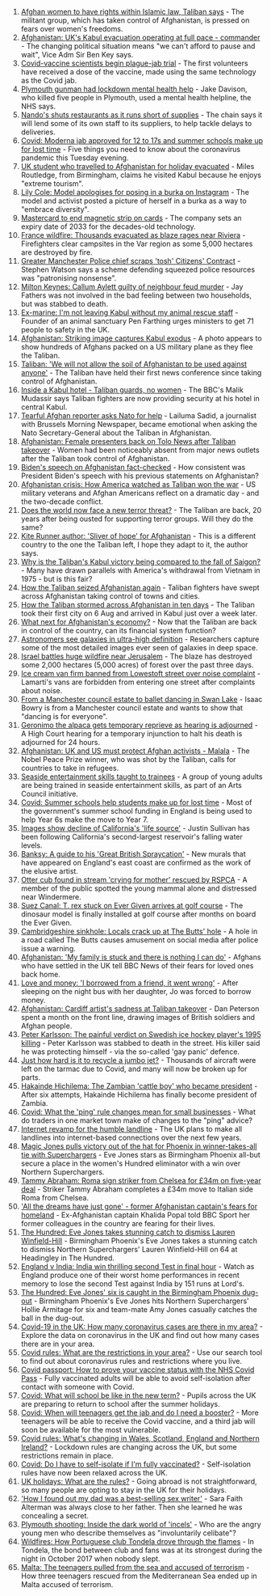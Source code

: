 1. [Afghan women to have rights within Islamic law, Taliban says](https://www.bbc.co.uk/news/world-asia-58249952) - The militant group, which has taken control of Afghanistan, is pressed on fears over women's freedoms.
2. [Afghanistan: UK's Kabul evacuation operating at full pace - commander](https://www.bbc.co.uk/news/uk-58244927) - The changing political situation means "we can't afford to pause and wait", Vice Adm Sir Ben Key says.
3. [Covid-vaccine scientists begin plague-jab trial](https://www.bbc.co.uk/news/health-58241858) - The first volunteers have received a dose of the vaccine, made using the same technology as the Covid jab.
4. [Plymouth gunman had lockdown mental health help](https://www.bbc.co.uk/news/uk-england-devon-58248391) - Jake Davison, who killed five people in Plymouth, used a mental health helpline, the NHS says.
5. [Nando's shuts restaurants as it runs short of supplies](https://www.bbc.co.uk/news/business-58249337) - The chain says it will lend some of its own staff to its suppliers, to help tackle delays to deliveries.
6. [Covid: Moderna jab approved for 12 to 17s and summer schools make up for lost time](https://www.bbc.co.uk/news/uk-58248706) - Five things you need to know about the coronavirus pandemic this Tuesday evening.
7. [UK student who travelled to Afghanistan for holiday evacuated](https://www.bbc.co.uk/news/uk-england-birmingham-58244518) - Miles Routledge, from Birmingham, claims he visited Kabul because he enjoys "extreme tourism".
8. [Lily Cole: Model apologises for posing in a burka on Instagram](https://www.bbc.co.uk/news/entertainment-arts-58245304) - The model and activist posted a picture of herself in a burka as a way to "embrace diversity".
9. [Mastercard to end magnetic strip on cards](https://www.bbc.co.uk/news/technology-58206591) - The company sets an expiry date of 2033 for the decades-old technology.
10. [France wildfire: Thousands evacuated as blaze rages near Riviera](https://www.bbc.co.uk/news/world-europe-58243066) - Firefighters clear campsites in the Var region as some 5,000 hectares are destroyed by fire.
11. [Greater Manchester Police chief scraps 'tosh' Citizens' Contract](https://www.bbc.co.uk/news/uk-england-manchester-58246694) - Stephen Watson says a scheme defending squeezed police resources was "patronising nonsense".
12. [Milton Keynes: Callum Aylett guilty of neighbour feud murder](https://www.bbc.co.uk/news/uk-england-beds-bucks-herts-58248995) - Jay Fathers was not involved in the bad feeling between two households, but was stabbed to death.
13. [Ex-marine: I'm not leaving Kabul without my animal rescue staff](https://www.bbc.co.uk/news/uk-58240838) - Founder of an animal sanctuary Pen Farthing urges ministers to get 71 people to safety in the UK.
14. [Afghanistan: Striking image captures Kabul exodus](https://www.bbc.co.uk/news/world-asia-58242733) - A photo appears to show hundreds of Afghans packed on a US military plane as they flee the Taliban.
15. [Taliban: 'We will not allow the soil of Afghanistan to be used against anyone'](https://www.bbc.co.uk/news/world-asia-58249178) - The Taliban have held their first news conference since taking control of Afghanistan.
16. [Inside a Kabul hotel - Taliban guards, no women](https://www.bbc.co.uk/news/world-asia-58243134) - The BBC's Malik Mudassir says Taliban fighters are now providing security at his hotel in central Kabul.
17. [Tearful Afghan reporter asks Nato for help](https://www.bbc.co.uk/news/world-asia-58250062) - Lailuma Sadid, a journalist with Brussels Morning Newspaper, became emotional when asking the Nato Secretary-General about the Taliban in Afghanistan.
18. [Afghanistan: Female presenters back on Tolo News after Taliban takeover](https://www.bbc.co.uk/news/world-asia-58241000) - Women had been noticeably absent from major news outlets after the Taliban took control of Afghanistan.
19. [Biden's speech on Afghanistan fact-checked](https://www.bbc.co.uk/news/58243158) - How consistent was President Biden's speech with his previous statements on Afghanistan?
20. [Afghanistan crisis: How America watched as Taliban won the war](https://www.bbc.co.uk/news/world-us-canada-58245056) - US military veterans and Afghan Americans reflect on a dramatic day - and the two-decade conflict.
21. [Does the world now face a new terror threat?](https://www.bbc.co.uk/news/world-asia-58232041) - The Taliban are back, 20 years after being ousted for supporting terror groups. Will they do the same?
22. [Kite Runner author: 'Sliver of hope' for Afghanistan](https://www.bbc.co.uk/news/world-asia-58245606) - This is a different country to the one the Taliban left, I hope they adapt to it, the author says.
23. [Why is the Taliban's Kabul victory being compared to the fall of Saigon?](https://www.bbc.co.uk/news/world-asia-58234884) - Many have drawn parallels with America's withdrawal from Vietnam in 1975 - but is this fair?
24. [How the Taliban seized Afghanistan again](https://www.bbc.co.uk/news/world-asia-58238023) - Taliban fighters have swept across Afghanistan taking control of towns and cities.
25. [How the Taliban stormed across Afghanistan in ten days](https://www.bbc.co.uk/news/world-58232525) - The Taliban took their first city on 6 Aug and arrived in Kabul just over a week later.
26. [What next for Afghanistan's economy?](https://www.bbc.co.uk/news/business-58235185) - Now that the Taliban are back in control of the country, can its financial system function?
27. [Astronomers see galaxies in ultra-high definition](https://www.bbc.co.uk/news/science-environment-57998940) - Researchers capture some of the most detailed images ever seen of galaxies in deep space.
28. [Israel battles huge wildfire near Jerusalem](https://www.bbc.co.uk/news/world-middle-east-58243631) - The blaze has destroyed some 2,000 hectares (5,000 acres) of forest over the past three days.
29. [Ice cream van firm banned from Lowestoft street over noise complaint](https://www.bbc.co.uk/news/uk-england-suffolk-58243851) - Lamarti's vans are forbidden from entering one street after complaints about noise.
30. [From a Manchester council estate to ballet dancing in Swan Lake](https://www.bbc.co.uk/news/uk-england-manchester-58206917) - Isaac Bowry is from a Manchester council estate and wants to show that "dancing is for everyone".
31. [Geronimo the alpaca gets temporary reprieve as hearing is adjourned](https://www.bbc.co.uk/news/uk-england-gloucestershire-58241387) - A High Court hearing for a temporary injunction to halt his death is adjourned for 24 hours.
32. [Afghanistan: UK and US must protect Afghan activists - Malala](https://www.bbc.co.uk/news/uk-58237871) - The Nobel Peace Prize winner, who was shot by the Taliban, calls for countries to take in refugees.
33. [Seaside entertainment skills taught to trainees](https://www.bbc.co.uk/news/uk-58108636) - A group of young adults are being trained in seaside entertainment skills, as part of an Arts Council initiative.
34. [Covid: Summer schools help students make up for lost time](https://www.bbc.co.uk/news/education-58231727) - Most of the government's summer school funding in England is being used to help Year 6s make the move to Year 7.
35. [Images show decline of California's 'life source'](https://www.bbc.co.uk/news/world-us-canada-58232044) - Justin Sullivan has been following California's second-largest reservoir's falling water levels.
36. [Banksy: A guide to his 'Great British Spraycation'](https://www.bbc.co.uk/news/uk-england-norfolk-58145220) - New murals that have appeared on England's east coast are confirmed as the work of the elusive artist.
37. [Otter cub found in stream 'crying for mother' rescued by RSPCA](https://www.bbc.co.uk/news/uk-england-cumbria-58236045) - A member of the public spotted the young mammal alone and distressed near Windermere.
38. [Suez Canal: T. rex stuck on Ever Given arrives at golf course](https://www.bbc.co.uk/news/uk-england-cambridgeshire-58232355) - The dinosaur model is finally installed at golf course after months on board the Ever Given.
39. [Cambridgeshire sinkhole: Locals crack up at The Butts' hole](https://www.bbc.co.uk/news/uk-england-cambridgeshire-58172334) - A hole in a road called The Butts causes amusement on social media after police issue a warning.
40. [Afghanistan: 'My family is stuck and there is nothing I can do'](https://www.bbc.co.uk/news/uk-58233043) - Afghans who have settled in the UK tell BBC News of their fears for loved ones back home.
41. [Love and money: 'I borrowed from a friend, it went wrong'](https://www.bbc.co.uk/news/business-57824096) - After sleeping on the night bus with her daughter, Jo was forced to borrow money.
42. [Afghanistan: Cardiff artist's sadness at Taliban takeover](https://www.bbc.co.uk/news/uk-wales-58233157) - Dan Peterson spent a month on the front line, drawing images of British soldiers and Afghan people.
43. [Peter Karlsson: The painful verdict on Swedish ice hockey player's 1995 killing](https://www.bbc.co.uk/sport/ice-hockey/58101549) - Peter Karlsson was stabbed to death in the street. His killer said he was protecting himself - via the so-called 'gay panic' defence.
44. [Just how hard is it to recycle a jumbo jet?](https://www.bbc.co.uk/news/business-57983174) - Thousands of aircraft were left on the tarmac due to Covid, and many will now be broken up for parts.
45. [Hakainde Hichilema: The Zambian 'cattle boy' who became president](https://www.bbc.co.uk/news/world-africa-58229710) - After six attempts, Hakainde Hichilema has finally become president of Zambia.
46. [Covid: What the 'ping' rule changes mean for small businesses](https://www.bbc.co.uk/news/uk-england-suffolk-58231657) - What do traders in one market town make of changes to the "ping" advice?
47. [Internet revamp for the humble landline](https://www.bbc.co.uk/news/technology-58233420) - The UK plans to make all landlines into internet-based connections over the next few years.
48. [Magic Jones pulls victory out of the hat for Phoenix in winner-takes-all tie with Superchargers](https://www.bbc.co.uk/sport/cricket/58244643) - Eve Jones stars as Birmingham Phoenix all-but secure a place in the women's Hundred eliminator with a win over Northern Superchargers.
49. [Tammy Abraham: Roma sign striker from Chelsea for £34m on five-year deal](https://www.bbc.co.uk/sport/football/58242137) - Striker Tammy Abraham completes a £34m move to Italian side Roma from Chelsea.
50. ['All the dreams have just gone' - former Afghanistan captain's fears for homeland](https://www.bbc.co.uk/sport/football/58243348) - Ex-Afghanistan captain Khalida Popal told BBC Sport her former colleagues in the country are fearing for their lives.
51. [The Hundred: Eve Jones takes stunning catch to dismiss Lauren Winfield-Hill](https://www.bbc.co.uk/sport/av/cricket/58249590) - Birmingham Phoenix's Eve Jones takes a stunning catch to dismiss Northern Superchargers' Lauren Winfield-Hill on 64 at Headingley in The Hundred.
52. [England v India: India win thrilling second Test in final hour](https://www.bbc.co.uk/sport/av/cricket/58238207) - Watch as England produce one of their worst home performances in recent memory to lose the second Test against India by 151 runs at Lord's.
53. [The Hundred: Eve Jones' six is caught in the Birmingham Phoenix dug-out](https://www.bbc.co.uk/sport/av/cricket/58248347) - Birmingham Phoenix's Eve Jones hits Northern Superchargers' Hollie Armitage for six and team-mate Amy Jones casually catches the ball in the dug-out.
54. [Covid-19 in the UK: How many coronavirus cases are there in my area?](https://www.bbc.co.uk/news/uk-51768274) - Explore the data on coronavirus in the UK and find out how many cases there are in your area.
55. [Covid rules: What are the restrictions in your area?](https://www.bbc.co.uk/news/uk-54373904) - Use our search tool to find out about coronavirus rules and restrictions where you live.
56. [Covid passport: How to prove your vaccine status with the NHS Covid Pass](https://www.bbc.co.uk/news/explainers-55718553) - Fully vaccinated adults will be able to avoid self-isolation after contact with someone with Covid.
57. [Covid: What will school be like in the new term?](https://www.bbc.co.uk/news/education-51643556) - Pupils across the UK are preparing to return to school after the summer holidays.
58. [Covid: When will teenagers get the jab and do I need a booster?](https://www.bbc.co.uk/news/health-55045639) - More teenagers will be able to receive the Covid vaccine, and a third jab will soon be available for the most vulnerable.
59. [Covid rules: What's changing in Wales, Scotland, England and Northern Ireland?](https://www.bbc.co.uk/news/explainers-52530518) - Lockdown rules are changing across the UK, but some restrictions remain in place.
60. [Covid: Do I have to self-isolate if I'm fully vaccinated?](https://www.bbc.co.uk/news/explainers-54239922) - Self-isolation rules have now been relaxed across the UK.
61. [UK holidays: What are the rules?](https://www.bbc.co.uk/news/explainers-52646738) - Going abroad is not straightforward, so many people are opting to stay in the UK for their holidays.
62. ['How I found out my dad was a best-selling sex writer'](https://www.bbc.co.uk/news/stories-58171940) - Sara Faith Alterman was always close to her father. Then she learned he was concealing a secret.
63. [Plymouth shooting: Inside the dark world of 'incels'](https://www.bbc.co.uk/news/blogs-trending-44053828) - Who are the angry young men who describe themselves as "involuntarily celibate"?
64. [Wildfires: How Portuguese club Tondela drove through the flames](https://www.bbc.co.uk/sport/football/58101546) - In Tondela, the bond between club and fans was at its strongest during the night in October 2017 when nobody slept.
65. [Malta: The teenagers pulled from the sea and accused of terrorism](https://www.bbc.co.uk/news/world-57988934) - How three teenagers rescued from the Mediterranean Sea ended up in Malta accused of terrorism.
